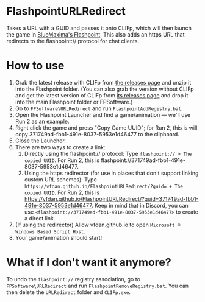 # FlashpointURLRedirect
Takes a URL with a GUID and passes it onto CLIFp, which will then launch the game in [BlueMaxima's Flashpoint](https://bluemaxima.org/flashpoint/). This also adds an https URL that redirects to the flashpoint:// protocol for chat clients.

# How to use
1. Grab the latest release with CLIFp from [the releases page](https://github.com/VFDan/FlashpointURLRedirect/releases) and unzip it into the Flashpoint folder. (You can also grab the version without CLIFp and get the latest version of CLIFp from [its releases page](https://github.com/oblivioncth/CLIFp/releases) and drop it into the main Flashpoint folder or FPSoftware.)
2. Go to `FPSoftware\URLRedirect` and run `FlashpointAddRegistry.bat`.
3. Open the Flashpoint Launcher and find a game/animation — we'll use Run 2 as an example.
4. Right click the game and press "Copy Game UUID"; for Run 2, this is will copy 371749ad-fbb1-491e-8037-5953e1d46477 to the clipboard.
5. Close the Launcher.
6. There are two ways to create a link:
	1. Directly using the flashpoint:// protocol: Type `flashpoint:// + The copied UUID`. For Run 2, this is flashpoint://371749ad-fbb1-491e-8037-5953e1d46477.
	2. Using the https redirector (for use in places that don't support linking custom URL schemes): Type `https://vfdan.github.io/FlashpointURLRedirect/?guid= + The copied UUID`. For Run 2, this is https://vfdan.github.io/FlashpointURLRedirect/?guid=371749ad-fbb1-491e-8037-5953e1d46477. Keep in mind that in Discord, you can use `<flashpoint://371749ad-fbb1-491e-8037-5953e1d46477>` to create a direct link.
7. (If using the redirector) Allow vfdan.github.io to open `Microsoft ® Windows Based Script Host`.
8. Your game/animation should start!

# What if I don't want it anymore?
To undo the `flashpoint://` registry association, go to `FPSoftware\URLRedirect` and run `FlashpointRemoveRegistry.bat`. You can then delete the `URLRedirect` folder and `CLIFp.exe`.
